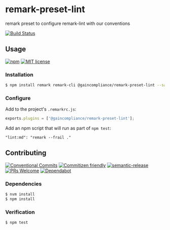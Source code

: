 # remark-preset-lint

remark preset to configure remark-lint with our conventions

<!--status-badges start -->

[![Build Status][ci-badge]][ci-link]

<!--status-badges end -->

## Usage

<!--consumer-badges start -->

[![npm][npm-badge]][npm-link]
[![MIT license][license-badge]][license-link]

<!--consumer-badges end -->

### Installation

```sh
$ npm install remark remark-cli @gaincompliance/remark-preset-lint --save-dev
```

### Configure

Add to the project's `.remarkrc.js`:

```js
exports.plugins = ['@gaincompliance/remark-preset-lint'];
```

Add an npm script that will run as part of `npm test`:

    "lint:md": "remark --frail ."

## Contributing

<!--contribution-badges start -->

[![Conventional Commits][commit-convention-badge]][commit-convention-link]
[![Commitizen friendly][commitizen-badge]][commitizen-link]
[![semantic-release][semantic-release-badge]][semantic-release-link]
[![PRs Welcome][PRs-badge]][PRs-link]
[![Dependabot][dependabot-badge]][dependabot-link]

<!--contribution-badges end -->

### Dependencies

```sh
$ nvm install
$ npm install
```

### Verification

```sh
$ npm test
```

[npm-link]: https://www.npmjs.com/package/@gaincompliance/remark-preset-lint

[npm-badge]: https://img.shields.io/npm/v/@gaincompliance/remark-preset-lint.svg

[license-link]: LICENSE

[license-badge]: https://img.shields.io/github/license/GainCompliance/remark-preset-lint.svg

[ci-link]: https://travis-ci.com/GainCompliance/remark-preset-lint

[ci-badge]: https://img.shields.io/travis/com/GainCompliance/remark-preset-lint/master.svg

[commit-convention-link]: https://conventionalcommits.org

[commit-convention-badge]: https://img.shields.io/badge/Conventional%20Commits-1.0.0-yellow.svg

[commitizen-link]: http://commitizen.github.io/cz-cli/

[commitizen-badge]: https://img.shields.io/badge/commitizen-friendly-brightgreen.svg

[semantic-release-link]: https://github.com/semantic-release/semantic-release

[semantic-release-badge]: https://img.shields.io/badge/%20%20%F0%9F%93%A6%F0%9F%9A%80-semantic--release-e10079.svg

[PRs-link]: http://makeapullrequest.com

[PRs-badge]: https://img.shields.io/badge/PRs-welcome-brightgreen.svg

[dependabot-link]: https://dependabot.com/

[dependabot-badge]: https://badgen.net/dependabot/GainCompliance/remark-preset-lint/?icon=dependabot
